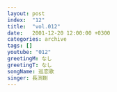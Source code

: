 ```yaml
---
layout: post
index:  "12"
title:  "vol.012"
date:   2001-12-20 12:00:00 +0300
categories: archive
tags: []
youtube: "012"
greetingM: なし
greetingT: なし
songName: 巡恋歌
singer: 長渕剛
---
```

